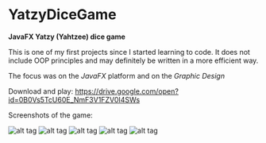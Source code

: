 # YatzyDiceGame
**JavaFX Yatzy (Yahtzee) dice game**

This is one of my first projects since I started learning to code. 
It does not include OOP principles and may definitely be written in a more efficient way.

The focus was on the _JavaFX_ platform and on the _Graphic Design_

Download and play:  https://drive.google.com/open?id=0B0Vs5TcU60E_NmF3V1FZV0I4SWs

Screenshots of the game:

![alt tag](https://rawgit.com/PaskoZhelev/YatzyDiceGame/master/Yatzy%20Screenshots/MainMenu.jpg?raw=true)
![alt tag](https://rawgit.com/PaskoZhelev/YatzyDiceGame/master/Yatzy%20Screenshots/InGame1.jpg?raw=true)
![alt tag](https://rawgit.com/PaskoZhelev/YatzyDiceGame/master/Yatzy%20Screenshots/InGame4.jpg?raw=true)
![alt tag](https://rawgit.com/PaskoZhelev/YatzyDiceGame/master/Yatzy%20Screenshots/InGame3.jpg?raw=true)
![alt tag](https://rawgit.com/PaskoZhelev/YatzyDiceGame/master/Yatzy%20Screenshots/InGame2.jpg?raw=true)

